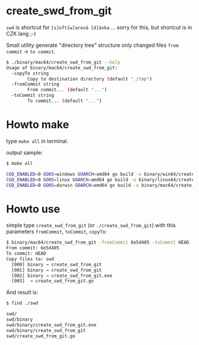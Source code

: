 # create_swd_from_git

`swd` is shortcut for `[s]oft[w]arová [d]ávka` ... sorry for this, but shortcut is in CZK lang ;-)

Small utility generate "directory tree" structure only changed files `from commit` → `to commit`.

```bash
$ ./binary/mac64/create_swd_from_git --help
Usage of binary/mac64/create_swd_from_git:
  -copyTo string
    	Copy to destination directory (default "./tmp")
  -fromCommit string
    	From commit... (default "...")
  -toCommit string
    	To commit... (default "...")
```

# Howto make

type `make all` in terminal.

output sample:

```bash
$ make all

CGO_ENABLED=0 GOOS=windows GOARCH=amd64 go build -o binary/win64/create_swd_from_git.exe -v
CGO_ENABLED=0 GOOS=linux GOARCH=amd64 go build -o binary/linux64/create_swd_from_git -v
CGO_ENABLED=0 GOOS=darwin GOARCH=amd64 go build -o binary/mac64/create_swd_from_git -v
```
# Howto use

simple type `create_swd_from_git` (or `./create_swd_from_git`) with this parameters `fromCommit`, `toCommit`, `copyTo`:

```bash
$ binary/mac64/create_swd_from_git -fromCommit 6e5d405 -toCommit HEAD -copyTo swd
From commit: 6e5d405
To commit: HEAD
Copy files to: swd
  [000] binary → create_swd_from_git
  [001] binary → create_swd_from_git
  [002] binary → create_swd_from_git.exe
  [003]  → create_swd_from_git.go
```
And result is:

```bash
$ find ./swd

swd/
swd/binary
swd/binary/create_swd_from_git.exe
swd/binary/create_swd_from_git
swd/create_swd_from_git.go
```
